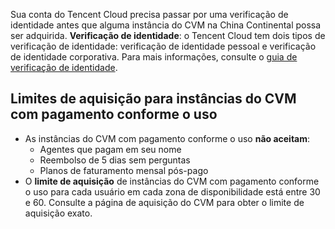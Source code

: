 Sua conta do Tencent Cloud precisa passar por uma verificação de identidade antes que alguma instância do CVM na China Continental possa ser adquirida.
**Verificação de identidade**: o Tencent Cloud tem dois tipos de verificação de identidade: verificação de identidade pessoal e verificação de identidade corporativa. Para mais informações, consulte o [guia de verificação de identidade](https://intl.cloud.tencent.com/document/product/378/3629).

## Limites de aquisição para instâncias do CVM com pagamento conforme o uso
 - As instâncias do CVM com pagamento conforme o uso **não aceitam**:
    - Agentes que pagam em seu nome
    - Reembolso de 5 dias sem perguntas
    - Planos de faturamento mensal pós-pago
 - O **limite de aquisição** de instâncias do CVM com pagamento conforme o uso para cada usuário em cada zona de disponibilidade está entre 30 e 60. Consulte a página de aquisição do CVM para obter o limite de aquisição exato. 
